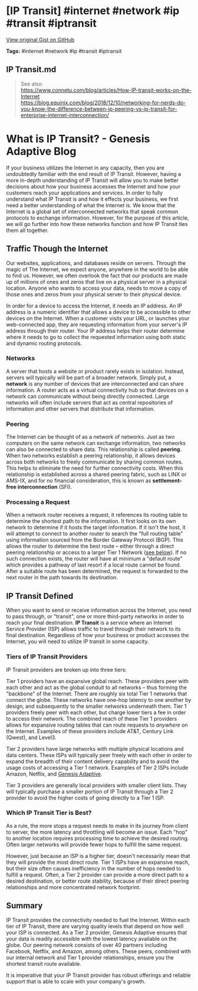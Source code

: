 # [IP Transit] #internet #network #ip #transit #iptransit

[View original Gist on GitHub](https://gist.github.com/Integralist/106c2f1b806f80f04e00cd9d43e1c971)

**Tags:** #internet #network #ip #transit #iptransit

## IP Transit.md

> See also:  
> https://www.connetu.com/blog/articles/How-IP-transit-works-on-the-Internet  
> https://blog.equinix.com/blog/2018/12/10/networking-for-nerds-do-you-know-the-difference-between-ip-peering-vs-ip-transit-for-enterprise-internet-interconnection/

# What is IP Transit? - Genesis Adaptive Blog

If your business utilizes the Internet in any capacity, then you are undoubtedly familiar with the end result of IP Transit. However, having a more in-depth understanding of IP Transit will allow you to make better decisions about how your business accesses the Internet and how your customers reach your applications and services. In order to fully understand what IP Transit is and how it effects your business, we first need a better understanding of what the Internet is. We know that the Internet is a global set of interconnected networks that speak common protocols to exchange information. However, for the purpose of this article, we will go further into how these networks function and how IP Transit ties them all together.

## Traffic Though the Internet

Our websites, applications, and databases reside on servers. Through the magic of The Internet, we expect anyone, anywhere in the world to be able to find us. However, we often overlook the fact that our products are made up of millions of ones and zeros that live on a physical server in a physical location. Anyone who wants to access your data, needs to move a copy of those ones and zeros from your physical server to their physical device.

In order for a device to access the Internet, it needs an IP address. An IP address is a numeric identifier that allows a device to be accessible to other devices on the Internet. When a customer visits your URL, or launches your web-connected app, they are requesting information from your server's IP address through their router. Your IP address helps their router determine where it needs to go to collect the requested information using both static and dynamic routing protocols.

### Networks

A server that hosts a website or product rarely exists in isolation. Instead, servers will typically will be part of a broader network. Simply put, a **network** is any number of devices that are interconnected and can share information. A router acts as a virtual connectivity hub so that devices on a network can communicate without being directly connected. Large networks will often include servers that act as central repositories of information and other servers that distribute that information.

### Peering

The Internet can be thought of as a network of networks. Just as two computers on the same network can exchange information, two networks can also be connected to share data. This relationship is called **peering**. When two networks establish a peering relationship, it allows devices across both networks to freely communicate by sharing common routes. This helps to eliminate the need for further connectivity costs. When this relationship is established across a shared peering fabric, such as LINX or AMS-IX, and for no financial consideration, this is known as **settlement-free interconnection** (SFI).

### Processing a Request

When a network router receives a request, it references its routing table to determine the shortest path to the information. It first looks on its own network to determine if it hosts the target information. If it isn't the host, it will attempt to connect to another router to search the "full routing table" using information sourced from the Border Gateway Protocol (BGP). This allows the router to determine the best route – either through a direct peering relationship or access to a larger Tier 1 Network ([see below][1]). If no such connection exists, the router will have at minimum a "default route" which provides a pathway of last resort if a local route cannot be found. After a suitable route has been determined, the request is forwarded to the next router in the path towards its destination.

## IP Transit Defined

When you want to send or receive information across the Internet, you need to pass through, or "transit", one or more third-party networks in order to reach your final destination. **IP Transit** is a service where an Internet Service Provider (ISP) allows traffic to travel through their network to its final destination. Regardless of how your business or product accesses the Internet, you will need to utilize IP transit in some capacity.

### Tiers of IP Transit Providers

IP Transit providers are broken up into three tiers:

Tier 1 providers have an expansive global reach. These providers peer with each other and act as the global conduit to all networks – thus forming the "backbone" of the Internet. There are roughly six total Tier 1 networks that connect the globe. These networks have one-hop latency to one another by design, and subsequently to the smaller networks underneath them. Tier 1 providers freely peer with each other, but charge lower tiers a fee in order to access their network. The combined reach of these Tier 1 providers allows for expansive routing tables that can route requests to _anywhere_ on the Internet. Examples of these providers include AT&T, Century Link (Qwest), and Level3.

Tier 2 providers have large networks with multiple physical locations and data centers. These ISPs will typically peer freely with each other in order to expand the breadth of their content delivery capability and to avoid the usage costs of accessing a Tier 1 network. Examples of Tier 2 ISPs include Amazon, Netflix, and [Genesis Adaptive][2].

Tier 3 providers are generally local providers with smaller client lists. They will typically purchase a smaller portion of IP Transit through a Tier 2 provider to avoid the higher costs of going directly to a Tier 1 ISP.

### Which IP Transit Tier is Best?

As a rule, the more stops a request needs to make in its journey from client to server, the more latency and throttling will become an issue. Each "hop" to another location requires processing time to achieve the desired routing. Often larger networks will provide fewer hops to fulfill the same request.

However, just because an ISP is a higher tier, doesn't necessarily mean that they will provide the most direct route. Tier 1 ISPs have an expansive reach, but their size often causes inefficiency in the number of hops needed to fulfill a request. Often, a Tier 2 provider can provide a more direct path to a desired destination, or better route stability, because of their direct peering relationships and more concentrated network footprint.

## Summary

IP Transit provides the connectivity needed to fuel the Internet. Within each tier of IP Transit, there are varying quality levels that depend on how well your ISP is connected. As a Tier 2 provider, Genesis Adaptive ensures that your data is readily accessible with the lowest latency available on the globe. Our peering network consists of over 40 partners including Facebook, Netflix, and Amazon, among others. These peers, combined with our internal network and Tier 1 provider relationships, ensure you the shortest transit route available.

It is imperative that your IP Transit provider has robust offerings and reliable support that is able to scale with your company's growth. 

[1]: #tiers-of-ip-transit-providers
[2]: https://www.genesisadaptive.com/ip-transit

